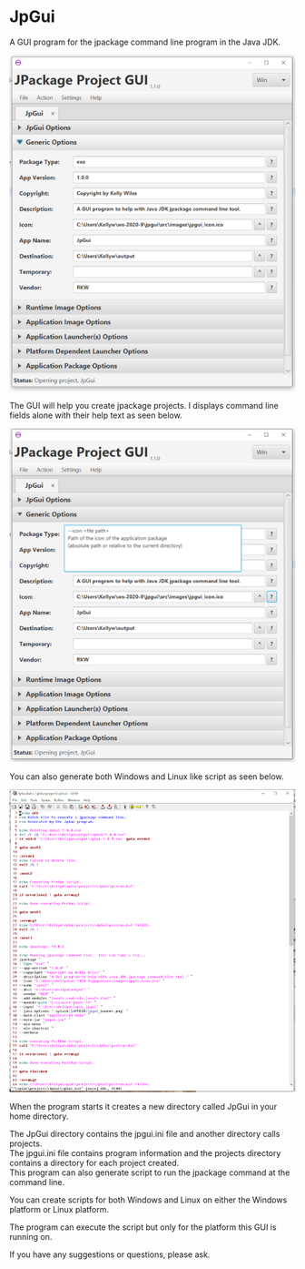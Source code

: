 # JpGui
A GUI program for the jpackage command line program in the Java JDK.

![jpgui image](src/images/jpgui.png?raw=true)

The GUI will help you create jpackage projects.  I displays command line fields alone with their help text as seen below.

![jpgui image with field help](src/images/jpGui_help.png?raw=true)

You can also generate both Windows and Linux like script as seen below.

![jpgui image of batch script](src/images/jpgui_script.png?raw=true)

When the program starts it creates a new directory called JpGui in your home directory.

The JpGui directory contains the jpgui.ini file and another directory calls projects.<br>
The jpgui.ini file contains program information and the projects directory contains a directory for each project created.<br>
This program can also generate script to run the jpackage command at the command line.

You can create scripts for both Windows and Linux on either the Windows platform or Linux platform.

The program can execute the script but only for the platform this GUI is running on.

If you have any suggestions or questions, please ask.